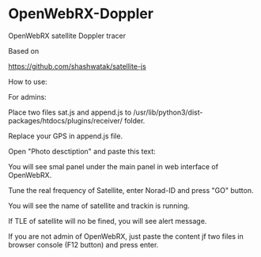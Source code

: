 # OpenWebRX-Doppler

OpenWebRX satellite Doppler tracer

Based on 

https://github.com/shashwatak/satellite-js

How to use:

For admins:

Place two files sat.js and append.js to /usr/lib/python3/dist-packages/htdocs/plugins/receiver/ folder.

Replace your GPS in append.js file.

Open "Photo desctiption" and paste this text:

<script src="static/plugins/receiver/sat.js"></script>

<script src="static/pludins/receiver/append.js"></script>

You will see smal panel under the main panel in web interface of OpenWebRX.

Tune the real frequency of Satellite, enter Norad-ID and press "GO" button.

You will see the name of satellite and trackin is running.

If TLE of satellite will no be fined, you will see alert message.

If you are not admin of OpenWebRX, just paste the content jf two files in browser console (F12 button) and press enter.
